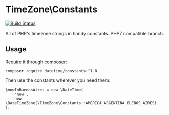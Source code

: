 # TimeZone\Constants

[![Build Status](https://travis-ci.org/guiwoda/timezone-constants.svg?branch=master)](https://travis-ci.org/guiwoda/timezone-constants)

All of PHP's timezone strings in handy constants. PHP7 compatible branch.

## Usage

Require it through composer:

```
composer require datetime/constants:^1.0
```

Then use the constants wherever you need them:

```
$nowInBuenosAires = new \DateTime(
	'now', 
	new \DateTimeZone(\TimeZone\Constants::AMERICA_ARGENTINA_BUENOS_AIRES)
);
```